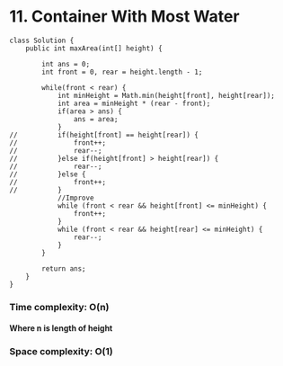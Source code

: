 # 11. Container With Most Water
```
class Solution {
    public int maxArea(int[] height) {
        
		int ans = 0;
		int front = 0, rear = height.length - 1;
		
		while(front < rear) {
			int minHeight = Math.min(height[front], height[rear]);
			int area = minHeight * (rear - front);
			if(area > ans) {
				ans = area;
			}
//			if(height[front] == height[rear]) {
//				front++;
//				rear--;
//			}else if(height[front] > height[rear]) {
//				rear--;
//			}else {
//				front++;
//			}
			//Improve
            while (front < rear && height[front] <= minHeight) {
            	front++;
            }
            while (front < rear && height[rear] <= minHeight) {
            	rear--;
            }
		}
		
        return ans;
    }
}
```
### Time complexity: O(n)
#### Where n is length of height
### Space complexity: O(1)